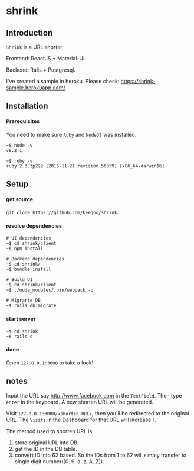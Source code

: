 # shrink

## Introduction

`Shrink` is a URL shorter.

Frontend: ReactJS + Material-UI.

Backend: Rails + Postgresql.

I've created a sample in heroku. Please check: https://shrink-sample.herokuapp.com/.

## Installation

#### Prerequisites

You need to make sure `Ruby` and `NodeJS` was installed.

```shell
~$ node -v
v8.2.1

~$ ruby -v
ruby 2.3.3p222 (2016-11-21 revision 56859) [x86_64-darwin16]
```

## Setup

#### get source

`git clone https://github.com/keegoo/shrink`.

#### resolve dependencies

```shell
# UI dependencies
~$ cd shrink/client
~$ npm install

# Backend dependencies
~$ cd shrink/
~$ bundle install

# Build UI
~$ cd shrink/client
~$ ./node_modules/.bin/webpack -p

# Migrarte DB
~$ rails db:migrate
```

#### start server

```shell
~$ cd shrink
~$ rails s
```

#### done

Open `127.0.0.1:3000` to take a look!

## notes

Input the URL say http://www.facebook.com in the `TextField`. Then type `enter` in the keyboard. A new shorten URL will be generated.

Visit `127.0.0.1:3000/<shorten-URL>`, then you'll be redirected to the original URL. The `Visits` in the Dashboard for that URL will increase 1.

The method used to shorten URL is: 

1. store original URL into DB.
2. get the ID in the DB table.
3. convert ID into 62 based. So the IDs from 1 to 62 will simply transfer to single digit number([0..9, a..z, A..Z]).
